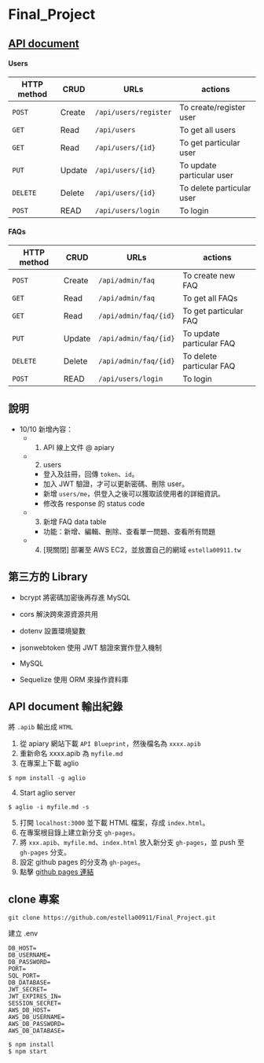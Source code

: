 # Final_Project
## [API document](https://estella00911.github.io/Final_Project/)

#### Users
| HTTP method | CRUD   | URLs              | actions                   |
| ----------- | ------ | ----------------- | ------------------------- | 
| `POST`      | Create | `/api/users/register`      | To create/register user   |
| `GET`       | Read   | `/api/users`      | To get all users          |
| `GET`       | Read   | `/api/users/{id}` | To get particular user    |
| `PUT`       | Update | `/api/users/{id}` | To update particular user |
| `DELETE`    | Delete | `/api/users/{id}` | To delete particular user | 
| `POST`    | READ | `/api/users/login` | To login |

#### FAQs
| HTTP method | CRUD   | URLs              | actions                   |
| ----------- | ------ | ----------------- | ------------------------- | 
| `POST`      | Create | `/api/admin/faq`      | To create new FAQ   |
| `GET`       | Read   | `/api/admin/faq`      | To get all FAQs         |
| `GET`       | Read   | `/api/admin/faq/{id}` | To get particular FAQ    |
| `PUT`       | Update | `/api/admin/faq/{id}` | To update particular FAQ |
| `DELETE`    | Delete | `/api/admin/faq/{id}` | To delete particular FAQ | 
| `POST`    | READ | `/api/users/login` | To login |

## 說明
- 10/10 新增內容：
    - 1. API 線上文件 @ apiary
    - 2. users
        - 登入及註冊，回傳 `token`、`id`。
        - 加入 JWT 驗證，才可以更新密碼、刪除 user。
        - 新增 `users/me`，供登入之後可以獲取該使用者的詳細資訊。
        - 修改各 response 的 status code 
    - 3. 新增 FAQ data table
        - 功能：新增、編輯、刪除、查看單一問題、查看所有問題
    - 4. [現關閉] 部署至 AWS EC2，並放置自己的網域 `estella00911.tw`

## 第三方的 Library
- bcrypt
將密碼加密後再存進 MySQL

- cors
解決跨來源資源共用

- dotenv
設置環境變數

- jsonwebtoken
使用 JWT 驗證來實作登入機制

- MySQL

- Sequelize
使用 ORM 來操作資料庫

## API document 輸出紀錄
將 `.apib` 輸出成 `HTML`
1. 從 apiary 網站下載 `API Blueprint`，然後檔名為 `xxxx.apib`
2. 重新命名 xxxx.apib 為 `myfile.md`
3. 在專案上下載 aglio
```
$ npm install -g aglio
```

4. Start aglio server
```
$ aglio -i myfile.md -s
```

5. 打開 `localhost:3000` 並下載 HTML 檔案，存成 `index.html`。
6. 在專案根目錄上建立新分支 `gh-pages`。
7. 將 `xxx.apib`、`myfile.md`、`index.html` 放入新分支 `gh-pages`，並 push 至 `gh-pages` 分支。
8. 設定 github pages 的分支為 `gh-pages`。
9. 點擊 [github pages 連結](https://estella00911.github.io/Final_Project/)


## clone 專案
```
git clone https://github.com/estella00911/Final_Project.git
```
建立 .env
```
DB_HOST=
DB_USERNAME=
DB_PASSWORD=
PORT=
SQL_PORT=
DB_DATABASE=
JWT_SECRET=
JWT_EXPIRES_IN=
SESSION_SECRET=
AWS_DB_HOST=
AWS_DB_USERNAME=
AWS_DB_PASSWORD=
AWS_DB_DATABASE=
```
```
$ npm install
$ npm start
```